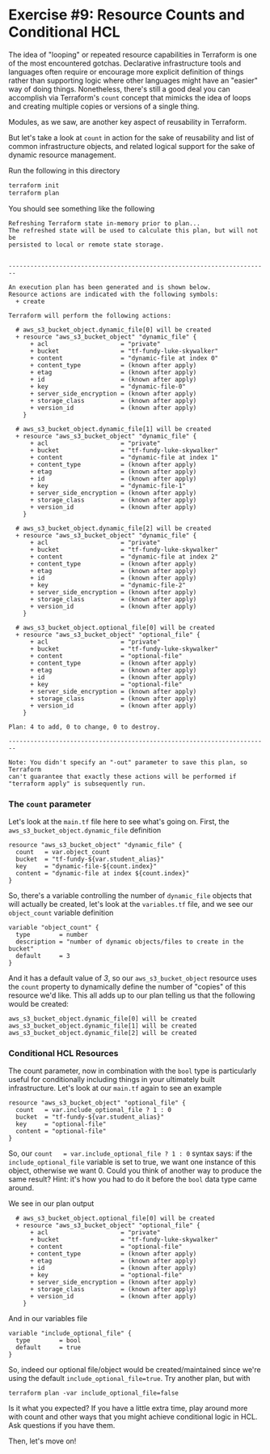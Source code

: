 # Exercise #9: Resource Counts and Conditional HCL

The idea of "looping" or repeated resource capabilities in Terraform is one of the most encountered gotchas.
Declarative infrastructure tools and languages often require or encourage more explicit definition of things
rather than supporting logic where other languages might have an "easier" way of doing things. Nonetheless,
there's still a good deal you can accomplish via Terraform's `count` concept that mimicks the idea of loops
and creating multiple copies or versions of a single thing.

Modules, as we saw, are another key aspect of reusability in Terraform.

But let's take a look at `count` in action for the sake of reusability and list of common infrastructure
objects, and related logical support for the sake of dynamic resource management.

Run the following in this directory

```bash
terraform init
terraform plan
```

You should see something like the following

```
Refreshing Terraform state in-memory prior to plan...
The refreshed state will be used to calculate this plan, but will not be
persisted to local or remote state storage.


------------------------------------------------------------------------

An execution plan has been generated and is shown below.
Resource actions are indicated with the following symbols:
  + create

Terraform will perform the following actions:

  # aws_s3_bucket_object.dynamic_file[0] will be created
  + resource "aws_s3_bucket_object" "dynamic_file" {
      + acl                    = "private"
      + bucket                 = "tf-fundy-luke-skywalker"
      + content                = "dynamic-file at index 0"
      + content_type           = (known after apply)
      + etag                   = (known after apply)
      + id                     = (known after apply)
      + key                    = "dynamic-file-0"
      + server_side_encryption = (known after apply)
      + storage_class          = (known after apply)
      + version_id             = (known after apply)
    }

  # aws_s3_bucket_object.dynamic_file[1] will be created
  + resource "aws_s3_bucket_object" "dynamic_file" {
      + acl                    = "private"
      + bucket                 = "tf-fundy-luke-skywalker"
      + content                = "dynamic-file at index 1"
      + content_type           = (known after apply)
      + etag                   = (known after apply)
      + id                     = (known after apply)
      + key                    = "dynamic-file-1"
      + server_side_encryption = (known after apply)
      + storage_class          = (known after apply)
      + version_id             = (known after apply)
    }

  # aws_s3_bucket_object.dynamic_file[2] will be created
  + resource "aws_s3_bucket_object" "dynamic_file" {
      + acl                    = "private"
      + bucket                 = "tf-fundy-luke-skywalker"
      + content                = "dynamic-file at index 2"
      + content_type           = (known after apply)
      + etag                   = (known after apply)
      + id                     = (known after apply)
      + key                    = "dynamic-file-2"
      + server_side_encryption = (known after apply)
      + storage_class          = (known after apply)
      + version_id             = (known after apply)
    }

  # aws_s3_bucket_object.optional_file[0] will be created
  + resource "aws_s3_bucket_object" "optional_file" {
      + acl                    = "private"
      + bucket                 = "tf-fundy-luke-skywalker"
      + content                = "optional-file"
      + content_type           = (known after apply)
      + etag                   = (known after apply)
      + id                     = (known after apply)
      + key                    = "optional-file"
      + server_side_encryption = (known after apply)
      + storage_class          = (known after apply)
      + version_id             = (known after apply)
    }

Plan: 4 to add, 0 to change, 0 to destroy.

------------------------------------------------------------------------

Note: You didn't specify an "-out" parameter to save this plan, so Terraform
can't guarantee that exactly these actions will be performed if
"terraform apply" is subsequently run.
```

### The `count` parameter

Let's look at the `main.tf` file here to see what's going on. First, the `aws_s3_bucket_object.dynamic_file` definition

```hcl
resource "aws_s3_bucket_object" "dynamic_file" {
  count   = var.object_count
  bucket  = "tf-fundy-${var.student_alias}"
  key     = "dynamic-file-${count.index}"
  content = "dynamic-file at index ${count.index}"
}
```

So, there's a variable controlling the number of `dynamic_file` objects that will actually be created, let's look at the
`variables.tf` file, and we see our `object_count` variable definition

```hcl
variable "object_count" {
  type        = number
  description = "number of dynamic objects/files to create in the bucket"
  default     = 3
}
```

And it has a default value of *3*, so our `aws_s3_bucket_object` resource uses the `count` property to dynamically define the number
of "copies" of this resource we'd like. This all adds up to our plan telling us that the following would be created:

```
aws_s3_bucket_object.dynamic_file[0] will be created
aws_s3_bucket_object.dynamic_file[1] will be created
aws_s3_bucket_object.dynamic_file[2] will be created
```

### Conditional HCL Resources

The count parameter, now in combination with the `bool` type is particularly useful for conditionally including
things in your ultimately built infrastructure. Let's look at our `main.tf` again to see an example

```hcl
resource "aws_s3_bucket_object" "optional_file" {
  count   = var.include_optional_file ? 1 : 0
  bucket  = "tf-fundy-${var.student_alias}"
  key     = "optional-file"
  content = "optional-file"
}
```

So, our `count   = var.include_optional_file ? 1 : 0` syntax says: if the `include_optional_file` variable is set to true, we
want one instance of this object, otherwise we want 0. Could you think of another way to produce the same result? Hint: it's how
you had to do it before the `bool` data type came around.

We see in our plan output

```
  # aws_s3_bucket_object.optional_file[0] will be created
  + resource "aws_s3_bucket_object" "optional_file" {
      + acl                    = "private"
      + bucket                 = "tf-fundy-luke-skywalker"
      + content                = "optional-file"
      + content_type           = (known after apply)
      + etag                   = (known after apply)
      + id                     = (known after apply)
      + key                    = "optional-file"
      + server_side_encryption = (known after apply)
      + storage_class          = (known after apply)
      + version_id             = (known after apply)
    }
```

And in our variables file

```hcl
variable "include_optional_file" {
  type        = bool
  default     = true
}
```

So, indeed our optional file/object would be created/maintained since we're using the default `include_optional_file=true`. Try
another plan, but with

```
terraform plan -var include_optional_file=false
```

Is it what you expected? If you have a little extra time, play around more with count and other ways that you might achieve
conditional logic in HCL. Ask questions if you have them.

Then, let's move on!

